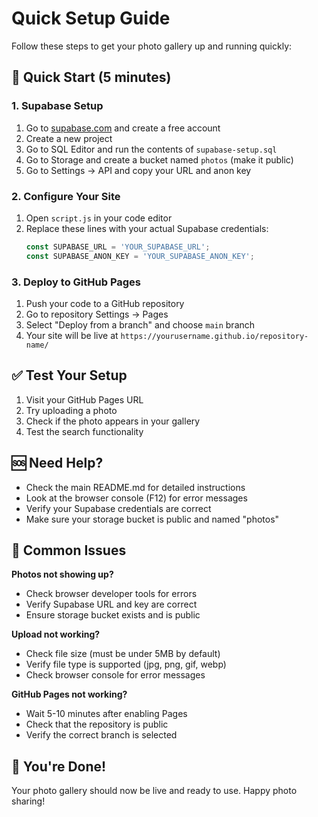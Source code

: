 # Quick Setup Guide

Follow these steps to get your photo gallery up and running quickly:

## 🚀 Quick Start (5 minutes)

### 1. Supabase Setup
1. Go to [supabase.com](https://supabase.com) and create a free account
2. Create a new project
3. Go to SQL Editor and run the contents of `supabase-setup.sql`
4. Go to Storage and create a bucket named `photos` (make it public)
5. Go to Settings → API and copy your URL and anon key

### 2. Configure Your Site
1. Open `script.js` in your code editor
2. Replace these lines with your actual Supabase credentials:
   ```javascript
   const SUPABASE_URL = 'YOUR_SUPABASE_URL';
   const SUPABASE_ANON_KEY = 'YOUR_SUPABASE_ANON_KEY';
   ```

### 3. Deploy to GitHub Pages
1. Push your code to a GitHub repository
2. Go to repository Settings → Pages
3. Select "Deploy from a branch" and choose `main` branch
4. Your site will be live at `https://yourusername.github.io/repository-name/`

## ✅ Test Your Setup

1. Visit your GitHub Pages URL
2. Try uploading a photo
3. Check if the photo appears in your gallery
4. Test the search functionality

## 🆘 Need Help?

- Check the main README.md for detailed instructions
- Look at the browser console (F12) for error messages
- Verify your Supabase credentials are correct
- Make sure your storage bucket is public and named "photos"

## 🔧 Common Issues

**Photos not showing up?**
- Check browser developer tools for errors
- Verify Supabase URL and key are correct
- Ensure storage bucket exists and is public

**Upload not working?**
- Check file size (must be under 5MB by default)
- Verify file type is supported (jpg, png, gif, webp)
- Check browser console for error messages

**GitHub Pages not working?**
- Wait 5-10 minutes after enabling Pages
- Check that the repository is public
- Verify the correct branch is selected

## 🎉 You're Done!

Your photo gallery should now be live and ready to use. Happy photo sharing! 